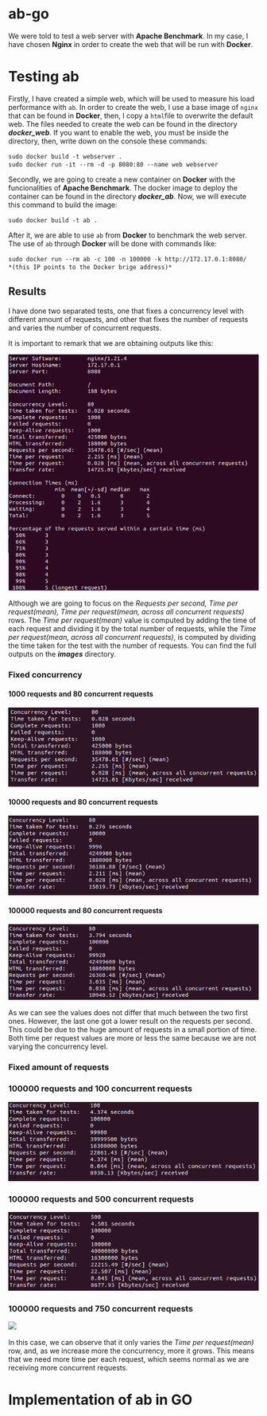 # ab-go

We were told to test a web server with **Apache Benchmark**. In my case, I have chosen **Nginx** in order to create the web that will be run with **Docker**.

# Testing ab

Firstly, I have created a simple web, which will be used to measure his load performance with `ab`. In order to create the web, I use a base image of `nginx` that can be found in **Docker**, then, I copy a `html`file to overwrite the default web. The files needed to create the web can be found in the directory ***docker_web***. If you want to enable the web, you must be inside the directory, then, write down on the console these commands:

```
sudo docker build -t webserver .
sudo docker run -it --rm -d -p 8080:80 --name web webserver
```

Secondly, we are going to create a new container on **Docker** with the funcionalities of **Apache Benchmark**. The docker image to deploy the container can be found in the directory ***docker_ab***. Now, we will execute this command to build the image:

```
sudo docker build -t ab .
``` 

After it, we are able to use `ab` from **Docker** to benchmark the web server. The use of `ab` through **Docker** will be done with commands like:

```
sudo docker run --rm ab -c 100 -n 100000 -k http://172.17.0.1:8080/    *(this IP points to the Docker brige address)*
```

## Results

I have done two separated tests, one that fixes a concurrency level with different amount of requests, and other that fixes the number of requests and varies the number of concurrent requests.

It is important to remark that we are obtaining outputs like this:

![](/images/ab_n1000_c80_k.png)

Although we are going to focus on the *Requests per second, Time per request(mean), Time per request(mean, across all concurrent requests)* rows. The *Time per request(mean)* value is computed by adding the time of each request and dividing it by the total number of requests, while the *Time per request(mean, across all concurrent requests)*, is computed by dividing the time taken for the test with the number of requests.
You can find the full outputs on the ***images*** directory.

### Fixed concurrency

#### 1000 requests and 80 concurrent requests

![](/images/zoom_ab_n1000_c80_k.png)

#### 10000 requests and 80 concurrent requests

![](/images/zoom_ab_n10000_c80_k.png)

#### 100000 requests and 80 concurrent requests

![](/images/zoom_ab_n100000_c80_k.png)


As we can see the values does not differ that much between the two first ones. However, the last one got a lower result on the requests per second. This could be due to the huge amount of requests in a small portion of time. Both time per request values are more or less the same because we are not varying the concurrency level.

### Fixed amount of requests

### 100000 requests and 100 concurrent requests

![](/images/zoom_ab_n100000_c100_k.png)

### 100000 requests and 500 concurrent requests

![](/images/zoom_ab_n100000_c500_k.png)

### 100000 requests and 750 concurrent requests

![](/images/zoom_ab_n100000_c7500_k.png)


In this case, we can observe that it only varies the *Time per request(mean)* row, and, as we increase more the concurrency, more it grows. This means that we need more time per each request, which seems normal as we are receiving more concurrent requests.


# Implementation of ab in GO
